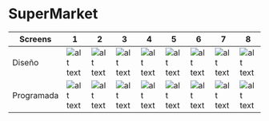 # SuperMarket

| Screens    | 1 | 2 | 3 | 4 | 5 | 6 | 7 | 8 |  
|------------|---|---|---|---|---|---|---|---|
| Diseño     |![alt text](https://i.postimg.cc/PxvKZkhd/i-Phone-X-XS-11-Pro-1.jpg)|![alt text](https://i.postimg.cc/4dz7rJTL/i-Phone-X-XS-11-Pro-8.png)|![alt text](https://i.postimg.cc/13njwTSR/i-Phone-X-XS-11-Pro-2.png)|![alt text](https://i.postimg.cc/W3BGR9K8/i-Phone-X-XS-11-Pro-4.png)|![alt text](https://i.postimg.cc/ry7ncjWv/i-Phone-X-XS-11-Pro-3.png)|![alt text](https://i.postimg.cc/mggFnfkR/i-Phone-X-XS-11-Pro-5.png)|![alt text](https://i.postimg.cc/HLRrhr81/i-Phone-X-XS-11-Pro-6.png)|![alt text](https://i.postimg.cc/FKmWJKHm/i-Phone-X-XS-11-Pro-7.png)|
| Programada |![alt text](https://i.postimg.cc/cLFrmkN6/Simulator-Screen-Shot-i-Phone-11-Pro-2022-05-19-at-17-00-03.png)|![alt text](https://i.postimg.cc/mrc2Sbw6/Simulator-Screen-Shot-i-Phone-11-Pro-2022-05-19-at-16-59-42.png)|![alt text](https://i.postimg.cc/PfV3gTzM/Simulator-Screen-Shot-i-Phone-11-Pro-2022-05-19-at-17-00-42.png)|![alt text]()|![alt text](https://i.postimg.cc/QxL48SwB/Simulator-Screen-Shot-i-Phone-11-Pro-2022-05-19-at-17-00-37.png)|![alt text](https://i.postimg.cc/SQ9dvCRm/Simulator-Screen-Shot-i-Phone-11-Pro-2022-05-19-at-17-01-10.png)|![alt text](https://i.postimg.cc/BQkqnWsT/Simulator-Screen-Shot-i-Phone-11-Pro-2022-05-19-at-17-12-31.png)|![alt text]()


